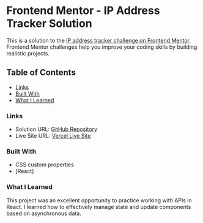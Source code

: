 # Frontend Mentor - IP Address Tracker Solution

This is a solution to the [IP address tracker challenge on Frontend Mentor](https://www.frontendmentor.io/challenges/ip-address-tracker-I8-0yYAH0). Frontend Mentor challenges help you improve your coding skills by building realistic projects.

## Table of Contents

- [Links](#links)
- [Built With](#built-with)
- [What I Learned](#what-i-learned)

### Links

- Solution URL: [GitHub Repository](https://github.com/Armin-KF/ip-tracker)
- Live Site URL: [Vercel Live Site](https://ip-tracker-lyart.vercel.app/)

### Built With

- CSS custom properties
- [React]

### What I Learned

This project was an excellent opportunity to practice working with APIs in React. I learned how to effectively manage state and update components based on asynchronous data.
